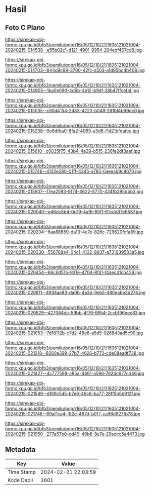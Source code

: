 # Hasil

## Foto C Plano

https://sirekap-obj-formc.kpu.go.id/bfb3/pemilu/pdpr/16/05/12/10/21/1605121021004-20240215-014538--e55b02c1-d121-4901-9954-204ebf467cd8.jpg

https://sirekap-obj-formc.kpu.go.id/bfb3/pemilu/pdpr/16/05/12/10/21/1605121021004-20240215-014703--844d9c88-3700-42fc-a503-a1d95bc4b408.jpg

https://sirekap-obj-formc.kpu.go.id/bfb3/pemilu/pdpr/16/05/12/10/21/1605121021004-20240215-014905--1ba0e090-4d5b-4e12-b9df-28b47ffcefaf.jpg

https://sirekap-obj-formc.kpu.go.id/bfb3/pemilu/pdpr/16/05/12/10/21/1605121021004-20240215-015035--c90d4154-2d83-4223-b048-261bf4b99dc0.jpg

https://sirekap-obj-formc.kpu.go.id/bfb3/pemilu/pdpr/16/05/12/10/21/1605121021004-20240215-015238--9e6dfba0-6fa2-4069-a3d6-f1d21bfdafce.jpg

https://sirekap-obj-formc.kpu.go.id/bfb3/pemilu/pdpr/16/05/12/10/21/1605121021004-20240215-015610--c0035f75-43b4-4a39-b515-236fe2df3aef.jpg

https://sirekap-obj-formc.kpu.go.id/bfb3/pemilu/pdpr/16/05/12/10/21/1605121021004-20240215-015746--4132e280-01ff-4345-a785-0aeeab9c8670.jpg

https://sirekap-obj-formc.kpu.go.id/bfb3/pemilu/pdpr/16/05/12/10/21/1605121021004-20240215-015907--17ea2583-8f74-4622-8770-434fb285dbb3.jpg

https://sirekap-obj-formc.kpu.go.id/bfb3/pemilu/pdpr/16/05/12/10/21/1605121021004-20240215-020040--e46dc8b4-0d19-4af6-95f1-61cdd87e9587.jpg

https://sirekap-obj-formc.kpu.go.id/bfb3/pemilu/pdpr/16/05/12/10/21/1605121021004-20240215-020204--6aa68859-da13-4e7e-826c-729620fcfa89.jpg

https://sirekap-obj-formc.kpu.go.id/bfb3/pemilu/pdpr/16/05/12/10/21/1605121021004-20240215-020330--556788a4-04c1-4132-8937-a731639583a5.jpg

https://sirekap-obj-formc.kpu.go.id/bfb3/pemilu/pdpr/16/05/12/10/21/1605121021004-20240215-020454--66c6d51b-931e-4704-8f41-f4aec41cb424.jpg

https://sirekap-obj-formc.kpu.go.id/bfb3/pemilu/pdpr/16/05/12/10/21/1605121021004-20240215-020811--4934ae83-da0b-4a3d-9eb5-480eabe3d274.jpg

https://sirekap-obj-formc.kpu.go.id/bfb3/pemilu/pdpr/16/05/12/10/21/1605121021004-20240215-020929--427084dc-59bb-4f76-9954-2ccb196eec83.jpg

https://sirekap-obj-formc.kpu.go.id/bfb3/pemilu/pdpr/16/05/12/10/21/1605121021004-20240215-021053--7d18112b-c7d2-48e6-a5d5-026843ad5c90.jpg

https://sirekap-obj-formc.kpu.go.id/bfb3/pemilu/pdpr/16/05/12/10/21/1605121021004-20240215-021218--8280e399-27b7-4626-b772-cde08eadf738.jpg

https://sirekap-obj-formc.kpu.go.id/bfb3/pemilu/pdpr/16/05/12/10/21/1605121021004-20240215-021427--4c777588-a85a-4461-a596-7624c677cd46.jpg

https://sirekap-obj-formc.kpu.go.id/bfb3/pemilu/pdpr/16/05/12/10/21/1605121021004-20240215-021549--d169c5d5-b7e6-46c8-ba77-28ff5b5b912f.jpg

https://sirekap-obj-formc.kpu.go.id/bfb3/pemilu/pdpr/16/05/12/10/21/1605121021004-20240215-021748--69af1ca4-f82e-467d-b017-ca96d627fb78.jpg

https://sirekap-obj-formc.kpu.go.id/bfb3/pemilu/pdpr/16/05/12/10/21/1605121021004-20240215-021950--277a57b0-cd49-48b8-8e7e-29adcc5a4473.jpg


## Metadata

| Key        | Value               |
| ---------- | ------------------- |
| Time Stamp | 2024-02-21 22:03:59 |
| Kode Dapil | 1601                |



